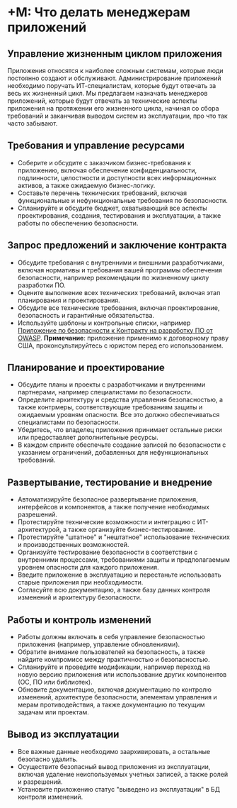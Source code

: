# +М: Что делать менеджерам приложений

## Управление жизненным циклом приложения

Приложения относятся к наиболее сложным системам, которые люди постоянно создают и обслуживают. Администрирование приложений необходимо поручать ИТ-специалистам, которые будут отвечать за весь их жизненный цикл. Мы предлагаем назначать менеджеров приложений, которые будут отвечать за технические аспекты приложения на протяжении его жизненного цикла, начиная со сбора требований и заканчивая выводом систем из эксплуатации, про что так часто забывают.

## Требования и управление ресурсами

* Соберите и обсудите с заказчиком бизнес-требования к приложению, включая обеспечение конфиденциальности, подлинности, целостности и доступности всех информационных активов, а также ожидаемую бизнес-логику.
* Составьте перечень технических требований, включая  функциональные и нефункциональные требования по безопасности.
* Спланируйте и обсудите бюджет, охватывающий все аспекты проектирования, создания, тестирования и эксплуатации, а также работы по обеспечению безопасности.

## Запрос предложений и заключение контракта

* Обсудите требования с внутренними и внешними разработчиками, включая нормативы и требования вашей программы обеспечения безопасности, например рекомендации по жизненному циклу разработки ПО.
* Оцените выполнение всех технических требований, включая этап планирования и проектирования.
* Обсудите все технические требования, включая проектирование, безопасность и гарантийные обязательства.
* Используйте шаблоны и контрольные списки, например [Приложение по безопасности к Контракту на разработку ПО от OWASP](https://wiki.owasp.org/index.php/OWASP_Secure_Software_Contract_Annex). **Примечание**: приложение применимо к договорному праву США, проконсультируйтесь с юристом перед его использованием.

## Планирование и проектирование

* Обсудите планы и проекты с разработчиками и внутренними партнерами, например специалистами по безопасности.
* Определите архитектуру и средства управления безопасностью, а также контрмеры, соответствующие требованиям защиты и ожидаемым уровням опасности. Все это должно обеспечиваться специалистами по безопасности.
* Убедитесь, что владелец приложения принимает остальные риски или предоставляет дополнительные ресурсы.
* В каждом спринте обеспечьте создание записей по безопасности с указанием ограничений, добавленных для нефункциональных требований.

## Развертывание, тестирование и внедрение

* Автоматизируйте безопасное развертывание приложения, интерфейсов и компонентов, а также получение необходимых разрешений.
* Протестируйте технические возможности и интеграцию с ИТ-архитектурой, а также организуйте бизнес-тестирование.
* Протестируйте "штатное" и "нештатное" использование технических и производственных возможностей.
* Организуйте тестирование безопасности в соответствии с внутренними процессами, требованиями защиты и предполагаемым уровнем опасности для каждого приложения.
* Введите приложение в эксплуатацию и перестаньте использовать старые приложения при необходимости.
* Согласуйте всю документацию, а также базу данных контроля изменений и архитектуру безопасности.

## Работы и контроль изменений

* Работы должны включать в себя управление безопасностью приложения (например, управление обновлениями).
* Обратите внимание пользователей на безопасность, а также найдите компромисс между практичностью и безопасностью.
* Спланируйте и проведите модификации, например переход на новую версию приложения или использование других компонентов (ОС, ПО или библиотек).
* Обновите документацию, включая документацию по контролю изменений, архитектуре безопасности, элементам управления и мерам противодействия, а также документацию по текущим задачам или проектам.

## Вывод из эксплуатации

* Все важные данные необходимо заархивировать, а остальные безопасно удалить.
* Осуществите безопасный вывод приложения из эксплуатации, включая удаление неиспользуемых учетных записей, а также ролей и разрешений.
* Установите приложению статус "выведено из эксплуатации" в БД контроля изменений.